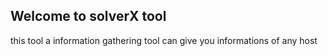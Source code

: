 Welcome to solverX tool 
-
this tool a information gathering tool can give you informations of any host
